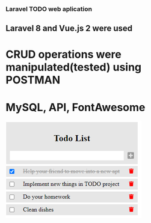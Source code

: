 ### Laravel TODO web aplication


## Laravel 8 and Vue.js 2 were used
# CRUD operations were manipulated(tested) using POSTMAN
# MySQL, API, FontAwesome



<img src="assets/todo.png">